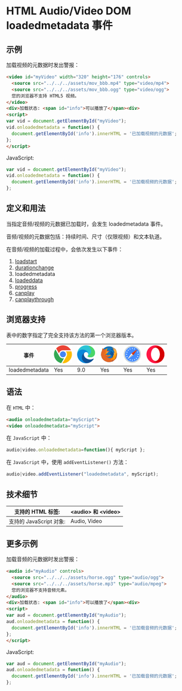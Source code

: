 HTML Audio/Video DOM loadedmetadata 事件
===

## 示例

加载视频的元数据时发出警报：

```html idoc:preview:iframe
<video id="myVideo" width="320" height="176" controls>
  <source src="../../../assets/mov_bbb.mp4" type="video/mp4">
  <source src="../../../assets/mov_bbb.ogg" type="video/ogg">
  您的浏览器不支持 HTML5 视频。
</video>
<div>加载状态: <span id="info">可以播放了</span><div>
<script>
var vid = document.getElementById("myVideo");
vid.onloadedmetadata = function() {
  document.getElementById('info').innerHTML = '已加载视频的元数据';
};
</script>
```

JavaScript:

```js
var vid = document.getElementById("myVideo");
vid.onloadedmetadata = function() {
  document.getElementById('info').innerHTML = '已加载视频的元数据';
};
```

## 定义和用法

当指定音频/视频的元数据已加载时，会发生 loadedmetadata 事件。

音频/视频的元数据包括：持续时间、尺寸（仅限视频）和文本轨道。

在音频/视频的加载过程中，会依次发生以下事件：

1.  [loadstart](./loadstart.md)
2.  [durationchange](./durationchange.md)
3.  loadedmetadata
4.  [loadeddata](./loadeddata.md)
5.  [progress](./progress.md)
6.  [canplay](./canplay.md)
7.  [canplaythrough](./canplaythrough.md)

## 浏览器支持

表中的数字指定了完全支持该方法的第一个浏览器版本。

| 事件 | ![chrome][1] | ![edge][2] | ![firefox][3] | ![safari][4] | ![opera][5] |
| ----- | --- | --- | --- | --- | --- |
| loadedmetadata | Yes | 9.0 | Yes | Yes | Yes |
<!--rehype:style=width: 100%; display: inline-table;-->

## 语法

在 `HTML` 中：

```html
<audio onloadedmetadata="myScript">
<video onloadedmetadata="myScript">
```

在 `JavaScript` 中：

```js
audio|video.onloadedmetadata=function(){ myScript };
```

在 `JavaScript` 中，使用 `addEventListener()` 方法：

```js
audio|video.addEventListener("loadedmetadata", myScript);
```

## 技术细节

| 支持的 HTML 标签: | \<audio> 和 \<video> |
| -------- | -------- |
| 支持的 JavaScript 对象: | Audio, Video |
<!--rehype:style=width: 100%; display: inline-table;-->

## 更多示例

加载音频的元数据时发出警报：

```html idoc:preview:iframe
<audio id="myAudio" controls>
  <source src="../../../assets/horse.ogg" type="audio/ogg">
  <source src="../../../assets/horse.mp3" type="audio/mpeg">
  您的浏览器不支持音频元素。
</audio>
<div>加载状态: <span id="info">可以播放了</span><div>
<script>
var aud = document.getElementById("myAudio");
aud.onloadedmetadata = function() {
  document.getElementById('info').innerHTML = '已加载音频的元数据';
};
</script> 
```

JavaScript:

```js
var aud = document.getElementById("myAudio");
aud.onloadedmetadata = function() {
  document.getElementById('info').innerHTML = '已加载音频的元数据';
};
```



[1]: ../../../assets/chrome.svg
[2]: ../../../assets/edge.svg
[3]: ../../../assets/firefox.svg
[4]: ../../../assets/safari.svg
[5]: ../../../assets/opera.svg
